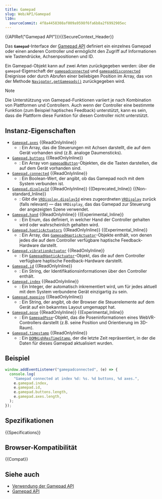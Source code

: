 ```yaml
---
title: Gamepad
slug: Web/API/Gamepad
l10n:
  sourceCommit: 4f8a4458308af009a9598f6fa6b8a2f6992905ec
---
```


{{APIRef("Gamepad API")}}{{SecureContext_Header}}

Das **`Gamepad`**-Interface der [Gamepad API](/de/docs/Web/API/Gamepad_API) definiert ein einzelnes Gamepad oder einen anderen Controller und ermöglicht den Zugriff auf Informationen wie Tastendrücke, Achsenpositionen und ID.

Ein Gamepad-Objekt kann auf zwei Arten zurückgegeben werden: über die `gamepad`-Eigenschaft der [`gamepadconnected`](/de/docs/Web/API/Window/gamepadconnected_event) und [`gamepaddisconnected`](/de/docs/Web/API/Window/gamepaddisconnected_event) Ereignisse oder durch Abrufen einer beliebigen Position im Array, das von der Methode [`Navigator.getGamepads()`](/de/docs/Web/API/Navigator/getGamepads) zurückgegeben wird.

> [!NOTE]
> Die Unterstützung von Gamepad-Funktionen variiert je nach Kombination von Plattformen und Controllern. Auch wenn der Controller eine bestimmte Funktion (zum Beispiel haptisches Feedback) unterstützt, kann es sein, dass die Plattform diese Funktion für diesen Controller nicht unterstützt.

## Instanz-Eigenschaften

- [`Gamepad.axes`](/de/docs/Web/API/Gamepad/axes) {{ReadOnlyInline}}
  - : Ein Array, das die Steuerungen mit Achsen darstellt, die auf dem Gerät vorhanden sind (z.B. analoge Daumensticks).
- [`Gamepad.buttons`](/de/docs/Web/API/Gamepad/buttons) {{ReadOnlyInline}}
  - : Ein Array von [`gamepadButton`](/de/docs/Web/API/GamepadButton)-Objekten, die die Tasten darstellen, die auf dem Gerät vorhanden sind.
- [`Gamepad.connected`](/de/docs/Web/API/Gamepad/connected) {{ReadOnlyInline}}
  - : Ein Boolean-Wert, der angibt, ob das Gamepad noch mit dem System verbunden ist.
- [`Gamepad.displayId`](/de/docs/Web/API/Gamepad/displayId) {{ReadOnlyInline}} {{Deprecated_Inline}} {{Non-standard_Inline}}
  - : Gibt die [`VRDisplay.displayId`](/de/docs/Web/API/VRDisplay/displayId) eines zugeordneten [`VRDisplay`](/de/docs/Web/API/VRDisplay) zurück (falls relevant) — das `VRDisplay`, das das Gamepad zur Steuerung der angezeigten Szene verwendet.
- [`Gamepad.hand`](/de/docs/Web/API/Gamepad/hand) {{ReadOnlyInline}} {{Experimental_Inline}}
  - : Ein Enum, das definiert, in welcher Hand der Controller gehalten wird oder wahrscheinlich gehalten wird.
- [`Gamepad.hapticActuators`](/de/docs/Web/API/Gamepad/hapticActuators) {{ReadOnlyInline}} {{Experimental_Inline}}
  - : Ein Array, das [`GamepadHapticActuator`](/de/docs/Web/API/GamepadHapticActuator)-Objekte enthält, von denen jedes die auf dem Controller verfügbare haptische Feedback-Hardware darstellt.
- [`Gamepad.vibrationActuator`](/de/docs/Web/API/Gamepad/vibrationActuator) {{ReadOnlyInline}}
  - : Ein [`GamepadHapticActuator`](/de/docs/Web/API/GamepadHapticActuator)-Objekt, das die auf dem Controller verfügbare haptische Feedback-Hardware darstellt.
- [`Gamepad.id`](/de/docs/Web/API/Gamepad/id) {{ReadOnlyInline}}
  - : Ein String, der Identifikationsinformationen über den Controller enthält.
- [`Gamepad.index`](/de/docs/Web/API/Gamepad/index) {{ReadOnlyInline}}
  - : Ein Integer, der automatisch inkrementiert wird, um für jedes aktuell mit dem System verbundene Gerät einzigartig zu sein.
- [`Gamepad.mapping`](/de/docs/Web/API/Gamepad/mapping) {{ReadOnlyInline}}
  - : Ein String, der angibt, ob der Browser die Steuerelemente auf dem Gerät auf ein bekanntes Layout umgemappt hat.
- [`Gamepad.pose`](/de/docs/Web/API/Gamepad/pose) {{ReadOnlyInline}} {{Experimental_Inline}}
  - : Ein [`GamepadPose`](/de/docs/Web/API/GamepadPose)-Objekt, das die Poseninformationen eines WebVR-Controllers darstellt (z.B. seine Position und Orientierung im 3D-Raum).
- [`Gamepad.timestamp`](/de/docs/Web/API/Gamepad/timestamp) {{ReadOnlyInline}}
  - : Ein [`DOMHighResTimeStamp`](/de/docs/Web/API/DOMHighResTimeStamp), der die letzte Zeit repräsentiert, in der die Daten für dieses Gamepad aktualisiert wurden.

## Beispiel

```js
window.addEventListener("gamepadconnected", (e) => {
  console.log(
    "Gamepad connected at index %d: %s. %d buttons, %d axes.",
    e.gamepad.index,
    e.gamepad.id,
    e.gamepad.buttons.length,
    e.gamepad.axes.length,
  );
});
```

## Spezifikationen

{{Specifications}}

## Browser-Kompatibilität

{{Compat}}

## Siehe auch

- [Verwendung der Gamepad API](/de/docs/Web/API/Gamepad_API/Using_the_Gamepad_API)
- [Gamepad API](/de/docs/Web/API/Gamepad_API)
